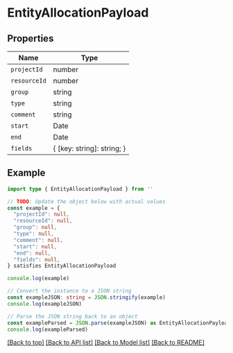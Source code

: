 
# EntityAllocationPayload


## Properties

Name | Type
------------ | -------------
`projectId` | number
`resourceId` | number
`group` | string
`type` | string
`comment` | string
`start` | Date
`end` | Date
`fields` | { [key: string]: string; }

## Example

```typescript
import type { EntityAllocationPayload } from ''

// TODO: Update the object below with actual values
const example = {
  "projectId": null,
  "resourceId": null,
  "group": null,
  "type": null,
  "comment": null,
  "start": null,
  "end": null,
  "fields": null,
} satisfies EntityAllocationPayload

console.log(example)

// Convert the instance to a JSON string
const exampleJSON: string = JSON.stringify(example)
console.log(exampleJSON)

// Parse the JSON string back to an object
const exampleParsed = JSON.parse(exampleJSON) as EntityAllocationPayload
console.log(exampleParsed)
```

[[Back to top]](#) [[Back to API list]](../README.md#api-endpoints) [[Back to Model list]](../README.md#models) [[Back to README]](../README.md)


